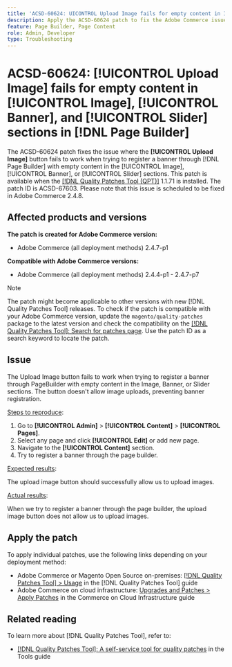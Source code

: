 ```yaml
---
title: 'ACSD-60624: UICONTROL Upload Image fails for empty content in Image, Banner, and Slider sections in Page Builder'
description: Apply the ACSD-60624 patch to fix the Adobe Commerce issue where the **[!UICONTROL Upload Image]** button doesn't work when adding a banner with empty content in the [!UICONTROL Image], [!UICONTROL Banner], or [!UICONTROL Slider] sections using [!DNL Page Builder].
feature: Page Builder, Page Content
role: Admin, Developer
type: Troubleshooting
---
```


# ACSD-60624: **[!UICONTROL Upload Image]** fails for empty content in [!UICONTROL Image], [!UICONTROL Banner], and [!UICONTROL Slider] sections in [!DNL Page Builder]

The ACSD-60624 patch fixes the issue where the **[!UICONTROL Upload Image]** button fails to work when trying to register a banner through [!DNL Page Builder] with empty content in the [!UICONTROL Image], [!UICONTROL Banner], or [!UICONTROL Slider] sections. This patch is available when the [[!DNL Quality Patches Tool (QPT)]](/help/tools/quality-patches-tool/quality-patches-tool-to-self-serve-quality-patches.md) 1.1.71 is installed. The patch ID is ACSD-67603. Please note that this issue is scheduled to be fixed in Adobe Commerce 2.4.8.

## Affected products and versions

**The patch is created for Adobe Commerce version:**

* Adobe Commerce (all deployment methods) 2.4.7-p1

**Compatible with Adobe Commerce versions:**

* Adobe Commerce (all deployment methods) 2.4.4-p1 - 2.4.7-p7

>[!NOTE]
>
>The patch might become applicable to other versions with new [!DNL Quality Patches Tool] releases. To check if the patch is compatible with your Adobe Commerce version, update the `magento/quality-patches` package to the latest version and check the compatibility on the [[!DNL Quality Patches Tool]: Search for patches page](https://experienceleague.adobe.com/tools/commerce-quality-patches/index.html). Use the patch ID as a search keyword to locate the patch.

## Issue

The Upload Image button fails to work when trying to register a banner through PageBuilder with empty content in the Image, Banner, or Slider sections. The button doesn't allow image uploads, preventing banner registration.

<u>Steps to reproduce</u>:

1. Go to **[!UICONTROL Admin]** > **[!UICONTROL Content]** > **[!UICONTROL Pages]**.
1. Select any page and click **[!UICONTROL Edit]** or add new page.
1. Navigate to the **[!UICONTROL Content]** section.
1. Try to register a banner through the page builder.

<u>Expected results</u>:

The upload image button should successfully allow us to upload images.

<u>Actual results</u>:

When we try to register a banner through the page builder, the upload image button does not allow us to upload images.

## Apply the patch

To apply individual patches, use the following links depending on your deployment method:

* Adobe Commerce or Magento Open Source on-premises: [[!DNL Quality Patches Tool] > Usage](/help/tools/quality-patches-tool/usage.md) in the [!DNL Quality Patches Tool] guide
* Adobe Commerce on cloud infrastructure: [Upgrades and Patches > Apply Patches](https://experienceleague.adobe.com/docs/commerce-cloud-service/user-guide/develop/upgrade/apply-patches.html) in the Commerce on Cloud Infrastructure guide

## Related reading

To learn more about [!DNL Quality Patches Tool], refer to:

* [[!DNL Quality Patches Tool]: A self-service tool for quality patches](/help/tools/quality-patches-tool/quality-patches-tool-to-self-serve-quality-patches.md) in the Tools guide